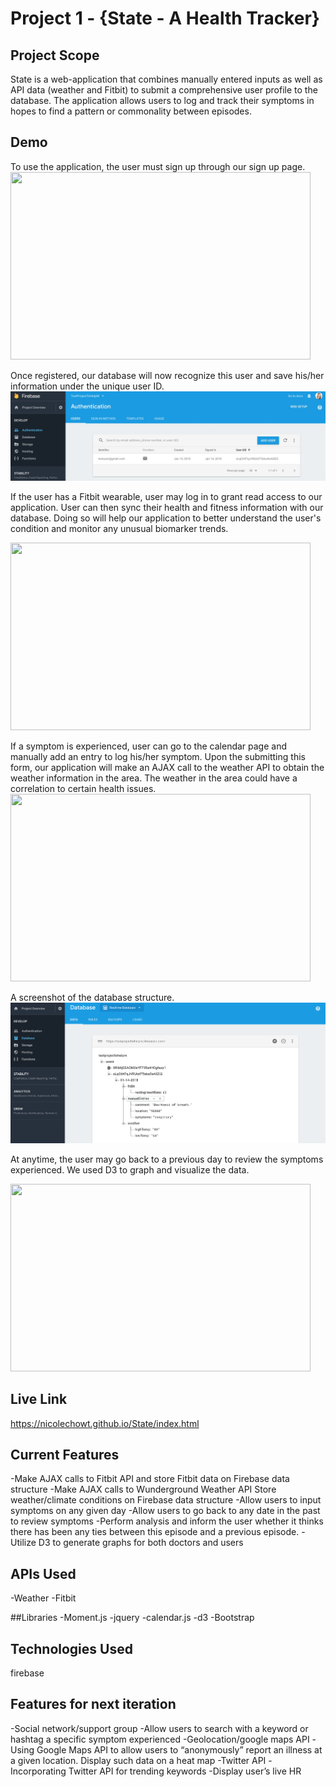 # Project 1 - {State - A Health Tracker}

## Project Scope
State is a web-application that combines manually entered inputs as well as API data (weather and Fitbit) to submit a comprehensive user profile to the database. The application allows users to log and track their symptoms in hopes to find a pattern or commonality between episodes. 

## Demo
To use the application, the user must sign up through our sign up page.
<img src="https://thumbs.gfycat.com/PoliteDigitalAmoeba-size_restricted.gif" width="480" height="300" />

Once registered, our database will now recognize this user and save his/her information under the unique user ID.
![Firebase Auth](https://github.com/nicolechowt/State/blob/master/readmefiles/firebaseAuth.jpg)

If the user has a Fitbit wearable, user may log in to grant read access to our application. User can then sync their health and fitness information with our database. Doing so will help our application to better understand the user's condition and monitor any unusual biomarker trends. 

<img src="https://thumbs.gfycat.com/PointedIcyHusky-size_restricted.gif" width="480" height="300" />

If a symptom is experienced, user can go to the calendar page and manually add an entry to log his/her symptom. Upon the submitting this form, our application will make an AJAX call to the weather API to obtain the weather information in the area. The weather in the area could have a correlation to certain health issues.
<img src="https://media.giphy.com/media/l0DAHI9HTFxi9kk5a/giphy.gif" width="480" height="300" />

A screenshot of the database structure.
![Firebase Data](https://github.com/nicolechowt/State/blob/master/readmefiles/firebaseData.png)

At anytime, the user may go back to a previous day to review the symptoms experienced. We used D3 to graph and visualize the data.

<img src="https://thumbs.gfycat.com/VigorousSociableGrebe-size_restricted.gif" width="480" height="300" />


## Live Link
https://nicolechowt.github.io/State/index.html

## Current Features
-Make AJAX calls to Fitbit API and store Fitbit data on Firebase data structure
-Make AJAX calls to Wunderground Weather API Store weather/climate conditions on Firebase data structure
-Allow users to input symptoms on any given day
-Allow users to go back to any date in the past to review symptoms
-Perform analysis and inform the user whether it thinks there has been any ties between this episode and a previous episode. 
-Utilize D3 to generate graphs for both doctors and users

## APIs Used
-Weather
-Fitbit

##Libraries
-Moment.js
-jquery
-calendar.js
-d3
-Bootstrap

## Technologies Used
firebase

## Features for next iteration
-Social network/support group
-Allow users to search with a keyword or hashtag a specific symptom experienced
-Geolocation/google maps API
-Using Google Maps API to allow users to “anonymously” report an illness at a given location. Display such data on a heat map
-Twitter API
-Incorporating Twitter API for trending keywords
-Display user’s live HR 

